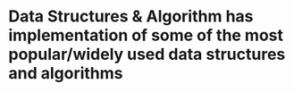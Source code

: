 # Data Structures & Algorithm has implementation of some of the most popular/widely used data structures and algorithms
